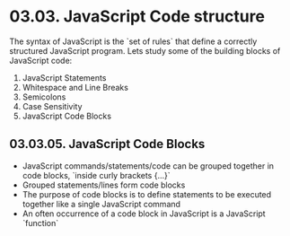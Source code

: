 # 03.03. JavaScript Code structure

The syntax of JavaScript is the \`set of rules\` that define a correctly structured JavaScript program. Lets study some of the building blocks of JavaScript code:

1.  JavaScript Statements
2.  Whitespace and Line Breaks
3.  Semicolons
4.  Case Sensitivity
5.  JavaScript Code Blocks

## 03.03.05. JavaScript Code Blocks

- JavaScript commands/statements/code can be grouped together in code blocks, \`inside curly brackets {...}\`
- Grouped statements/lines form code blocks
- The purpose of code blocks is to define statements to be executed together like a single JavaScript command
- An often occurrence of a code block in JavaScript is a JavaScript \`function\`
